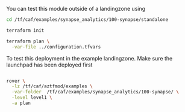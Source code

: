 You can test this module outside of a landingzone using

```bash
cd /tf/caf/examples/synapse_analytics/100-synapse/standalone

terraform init

terraform plan \
  -var-file ../configuration.tfvars 

```

To test this deployment in the example landingzone. Make sure the launchpad has been deployed first

```bash

rover \
  -lz /tf/caf/aztfmod/examples \
  -var-folder  /tf/caf/examples/synapse_analytics/100-synapse/ \
  -level level1 \
  -a plan

```